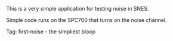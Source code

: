 This is a very simple application for testing noise in SNES.

Simple code runs on the SPC700 that turns on the noise channel.

Tag: first-noise - the simpliest bloop


